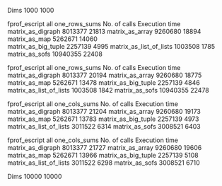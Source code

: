Dims 1000 1000

fprof_escript all one_rows_sums
                         No. of calls  Execution time     
matrix_as_digraph        8013377           21813
matrix_as_array          9260680           18894
matrix_as_map            5262671           14060    
matrix_as_big_tuple      2257139            4995
matrix_as_list_of_lists  1003508            1785
matrix_as_sofs          10940355           22408

fprof_escript all one_rows_sums
                         No. of calls  Execution time
matrix_as_digraph        8013377           20194
matrix_as_array          9260680           18775
matrix_as_map            5262671           13478
matrix_as_big_tuple      2257139            4846
matrix_as_list_of_lists  1003508            1842
matrix_as_sofs          10940355           22478

fprof_escript all one_cols_sums
                         No. of calls  Execution time  
matrix_as_digraph        8013377           21204
matrix_as_array          9260680           19173
matrix_as_map            5262671           13783
matrix_as_big_tuple      2257139            4973
matrix_as_list_of_lists  3011522            6314
matrix_as_sofs           3008521            6403

fprof_escript all one_cols_sums
                         No. of calls  Execution time  
matrix_as_digraph        8013377           21727
matrix_as_array          9260680           19606
matrix_as_map            5262671           13966
matrix_as_big_tuple      2257139            5108
matrix_as_list_of_lists  3011522            6298
matrix_as_sofs           3008521            6710

Dims 10000 10000